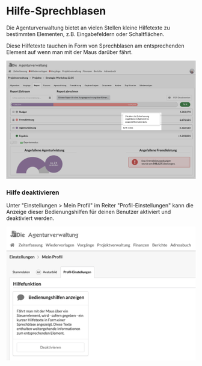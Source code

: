 # Hilfe-Sprechblasen

Die Agenturverwaltung bietet an vielen Stellen kleine Hilfetexte zu bestimmten Elementen, z.B. Eingabefeldern oder Schaltflächen.

Diese Hilfetexte tauchen in Form von Sprechblasen am entsprechenden Element auf wenn man mit der Maus darüber fährt.

![](../.gitbook/assets/screen.jpg)

### Hilfe deaktivieren

Unter "Einstellungen &gt; Mein Profil" im Reiter "Profil-Einstellungen" kann die Anzeige dieser Bedienungshilfen für deinen Benutzer aktiviert und deaktiviert werden.

![](../.gitbook/assets/disable-help.png)

